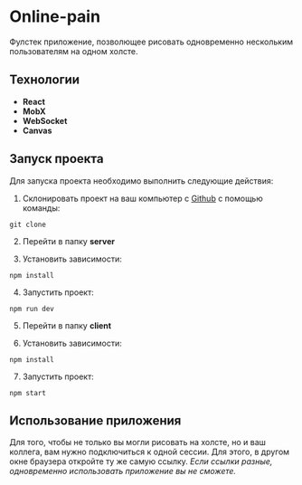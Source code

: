 # Online-pain

Фулстек приложение, позволющее рисовать одновременно нескольким пользователям на одном холсте.

## Технологии
+ **React**
+ **MobX**
+ **WebSocket**
+ **Canvas**

<!-- ![React](https://img.shields.io/badge/-React-61daf8?logo=react&logoColor=black)
![HTML5](https://img.shields.io/badge/-HTML5-e34f26?logo=html5&logoColor=white)
![CSS3](https://img.shields.io/badge/-CSS3-1572b6?logo=css3&logoColor=white)
![JavaScript](https://img.shields.io/badge/-JavaScript-f7df1e?logo=javaScript&logoColor=black)
![Webpack](https://img.shields.io/badge/-Webpack-99d6f8?logo=webpack&logoColor=black)
![API](https://img.shields.io/badge/-api-yellow)
![BEM](https://img.shields.io/badge/-BEM-yellowgreen) -->

## Запуск проекта

Для запуска проекта необходимо выполнить следующие действия:

1. Склонировать проект на ваш компьютер с [Github](https://github.com/SemenShOl/online-paint) с помощью команды:
```
git clone 
```
2. Перейти в папку **server**

3. Установить зависимости:
```
npm install
```
4. Запустить проект:
```
npm run dev
```
5. Перейти в папку **client**

6. Установить зависимости:
```
npm install
```
7. Запустить проект:
```
npm start
```

## Использование приложения

Для того, чтобы не только вы могли рисовать на холсте, но и ваш коллега, вам нужно подключиться к одной сессии. Для этого, в другом окне браузера откройте ту же самую ссылку. *Если ссылки разные, одновременно использовать приложение вы не сможете.*